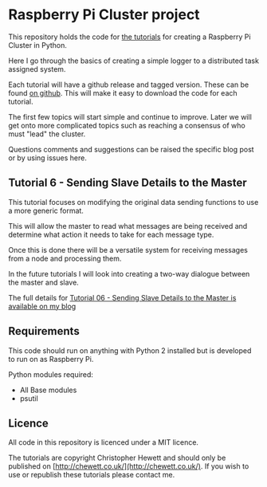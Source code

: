 Raspberry Pi Cluster project
============================

This repository holds the code for [the tutorials](https://chewett.co.uk/blog/category/raspberry-pi-cluster/) for creating a Raspberry Pi Cluster in Python.

Here I go through the basics of creating a simple logger to a distributed task assigned system.

Each tutorial will have a github release and tagged version. These can be found
[on github](https://github.com/chewett/RaspberryPiCluster/releases).
This will make it easy to download the code for each tutorial.

The first few topics will start simple and continue to improve.
Later we will get onto more complicated topics such as reaching a consensus of who must "lead" the cluster.

Questions comments and suggestions can be raised the specific blog post or by using issues here.

## Tutorial 6 - Sending Slave Details to the Master

This tutorial focuses on modifying the original data sending functions
to use a more generic format.

This will allow the master to read what messages are being received and
determine what action it needs to take for each message type.

Once this is done there will be a versatile system for receiving messages
from a node and processing them.

In the future tutorials I will look into creating a two-way dialogue between
the master and slave.

The full details for
[Tutorial 06 - Sending Slave Details to the Master is available on my blog](
https://chewett.co.uk/blog/1098/raspberry-pi-cluster-node-06-sending-slave-details-to-the-master/
)

## Requirements

This code should run on anything with Python 2 installed but is developed
to run on as Raspberry Pi.

Python modules required:
* All Base modules
* psutil

## Licence

All code in this repository is licenced under a MIT licence.

The tutorials are copyright Christopher Hewett and should only be 
published on [http://chewett.co.uk/](http://chewett.co.uk/).
If you wish to use or republish these tutorials please contact me.

